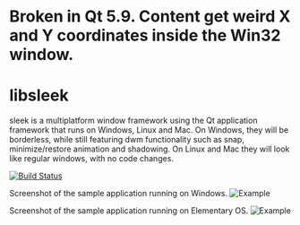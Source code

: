 # Broken in Qt 5.9. Content get weird X and Y coordinates inside the Win32 window.

# libsleek
sleek is a multiplatform window framework using the Qt application framework that runs on Windows, Linux and Mac. On Windows, they will be borderless, while still featuring dwm functionality such as snap, minimize/restore animation and shadowing. On Linux and Mac they will look like regular windows, with no code changes.

[![Build Status](https://travis-ci.org/leafcode/libsleek.svg?branch=master)](https://travis-ci.org/leafcode/libsleek)

Screenshot of the sample application running on Windows.
![Example](https://raw.githubusercontent.com/leafcode/libsleek/master/screens/sleek.png)

Screenshot of the sample application running on Elementary OS.
![Example](https://raw.githubusercontent.com/leafcode/libsleek/master/screens/sleekelementary.png)

